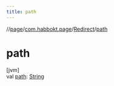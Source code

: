 ```yaml
---
title: path
---
```

//[page](../../../index.html)/[com.habbokt.page](../index.html)/[Redirect](index.html)/[path](path.html)



# path



[jvm]\
val [path](path.html): [String](https://kotlinlang.org/api/latest/jvm/stdlib/kotlin/-string/index.html)




